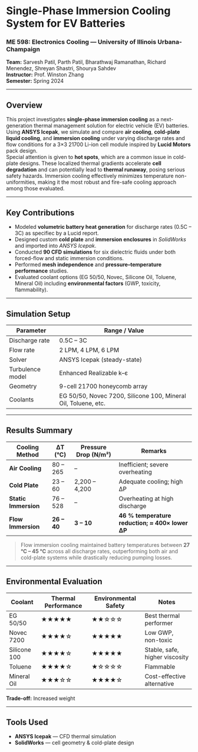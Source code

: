 # Single-Phase Immersion Cooling System for EV Batteries

### ME 598: Electronics Cooling — University of Illinois Urbana-Champaign  
**Team:** Sarvesh Patil, Parth Patil, Bharathwaj Ramanathan, Richard Menendez, Shreyan Shastri, Shourya Sahdev  
**Instructor:** Prof. Winston Zhang  
**Semester:** Spring 2024  

---

## Overview
This project investigates **single-phase immersion cooling** as a next-generation thermal management solution for electric vehicle (EV) batteries.  
Using **ANSYS Icepak**, we simulate and compare **air cooling**, **cold-plate liquid cooling**, and **immersion cooling** under varying discharge rates and flow conditions for a 3×3 21700 Li-ion cell module inspired by **Lucid Motors** pack design.  
Special attention is given to **hot spots**, which are a common issue in cold-plate designs. These localized thermal gradients accelerate **cell degradation** and can potentially lead to **thermal runaway**, posing serious safety hazards. 
Immersion cooling effectively minimizes temperature non-uniformities, making it the most robust and fire-safe cooling approach among those evaluated.

---

## Key Contributions
- Modeled **volumetric battery heat generation** for discharge rates (0.5C – 3C) as specifiec by a Lucid report.  
- Designed custom **cold plate** and **immersion enclosures** in *SolidWorks* and imported into *ANSYS Icepak*.  
- Conducted **90 CFD simulations** for six dielectric fluids under both forced-flow and static immersion conditions.  
- Performed **mesh independence** and **pressure–temperature performance** studies.  
- Evaluated coolant options (EG 50/50, Novec, Silicone Oil, Toluene, Mineral Oil) including **environmental factors** (GWP, toxicity, flammability).

---

## Simulation Setup

| Parameter | Range / Value |
|------------|----------------|
| Discharge rate | 0.5C – 3C |
| Flow rate | 2 LPM, 4 LPM, 6 LPM |
| Solver | ANSYS Icepak (steady-state) |
| Turbulence model | Enhanced Realizable k–ε |
| Geometry | 9-cell 21700 honeycomb array |
| Coolants | EG 50/50, Novec 7200, Silicone 100, Mineral Oil, Toluene, etc. |

---

## Results Summary

| Cooling Method | ΔT (°C) | Pressure Drop (N/m²) | Remarks |
|----------------|----------|----------------------|----------|
| **Air Cooling** | 80 – 265 | – | Inefficient; severe overheating |
| **Cold Plate** | 23 – 60 | 2,200 – 4,200 | Adequate cooling; high ΔP |
| **Static Immersion** | 76 – 528 | – | Overheating at high discharge |
| **Flow Immersion** | **26 – 40** | **3 – 10** | **46 % temperature reduction; ≈ 400× lower ΔP** |

> Flow immersion cooling maintained battery temperatures between **27 °C – 45 °C** across all discharge rates, outperforming both air and cold-plate systems while drastically reducing pumping losses.

---

## Environmental Evaluation
| Coolant | Thermal Performance | Environmental Safety | Notes |
|----------|--------------------|----------------------|-------|
| EG 50/50 | ★★★★★ | ★★☆☆☆ | Best thermal performer |
| Novec 7200 | ★★★★☆ | ★★★★★ | Low GWP, non-toxic |
| Silicone 100 | ★★★★☆ | ★★★★★ | Stable, safe, higher viscosity |
| Toluene | ★★★★☆ | ★☆☆☆☆ | Flammable |
| Mineral Oil | ★★★☆☆ | ★★★★☆ | Cost-effective alternative |

**Trade-off:** Increased weight

---

## Tools Used
- **ANSYS Icepak** — CFD thermal simulation  
- **SolidWorks** — cell geometry & cold-plate design   


